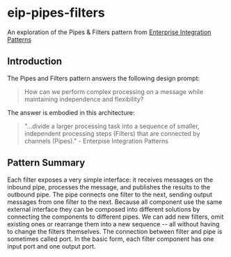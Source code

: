 # eip-pipes-filters
An exploration of the Pipes &amp; Filters pattern from [Enterprise Integration Patterns](https://tinyurl.com/ye2tuub2)

## Introduction

The Pipes and Filters pattern answers the following design prompt:
> How can we perform complex processing on a message while maintaining independence and flexibility?

The answer is embodied in this architecture: 

> "...divide a larger processing task into a sequence of smaller, independent processing steps (Filters) that are connected by channels (Pipes)." - Enterpise Integration Patterns

## Pattern Summary

Each filter exposes a very simple interface: it receives messages on the inbound pipe, processes the message, and publishes the results to the outbound pipe. The pipe connects one filter to the next, sending output messages from one filter to the next. Because all component use the same external interface they can be composed into different solutions by connecting the components to different pipes. We can add new filters, omit existing ones or rearrange them into a new sequence -- all without having to change the filters themselves. The connection between filter and pipe is sometimes called port. In the basic form, each filter component has one input port and one output port.
